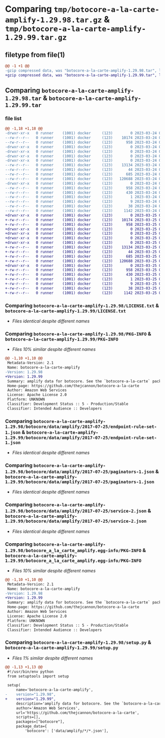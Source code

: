 # Comparing `tmp/botocore-a-la-carte-amplify-1.29.98.tar.gz` & `tmp/botocore-a-la-carte-amplify-1.29.99.tar.gz`

## filetype from file(1)

```diff
@@ -1 +1 @@
-gzip compressed data, was "botocore-a-la-carte-amplify-1.29.98.tar", last modified: Fri Mar 24 01:24:02 2023, max compression
+gzip compressed data, was "botocore-a-la-carte-amplify-1.29.99.tar", last modified: Sat Mar 25 01:22:19 2023, max compression
```

## Comparing `botocore-a-la-carte-amplify-1.29.98.tar` & `botocore-a-la-carte-amplify-1.29.99.tar`

### file list

```diff
@@ -1,18 +1,18 @@
-drwxr-xr-x   0 runner    (1001) docker     (123)        0 2023-03-24 01:24:02.897791 botocore-a-la-carte-amplify-1.29.98/
--rw-r--r--   0 runner    (1001) docker     (123)    10174 2023-03-24 01:24:02.000000 botocore-a-la-carte-amplify-1.29.98/LICENSE.txt
--rw-r--r--   0 runner    (1001) docker     (123)      958 2023-03-24 01:24:02.897791 botocore-a-la-carte-amplify-1.29.98/PKG-INFO
-drwxr-xr-x   0 runner    (1001) docker     (123)        0 2023-03-24 01:24:02.897791 botocore-a-la-carte-amplify-1.29.98/botocore/
-drwxr-xr-x   0 runner    (1001) docker     (123)        0 2023-03-24 01:24:02.897791 botocore-a-la-carte-amplify-1.29.98/botocore/data/
-drwxr-xr-x   0 runner    (1001) docker     (123)        0 2023-03-24 01:24:02.897791 botocore-a-la-carte-amplify-1.29.98/botocore/data/amplify/
-drwxr-xr-x   0 runner    (1001) docker     (123)        0 2023-03-24 01:24:02.897791 botocore-a-la-carte-amplify-1.29.98/botocore/data/amplify/2017-07-25/
--rw-r--r--   0 runner    (1001) docker     (123)    13134 2023-03-24 01:23:57.000000 botocore-a-la-carte-amplify-1.29.98/botocore/data/amplify/2017-07-25/endpoint-rule-set-1.json
--rw-r--r--   0 runner    (1001) docker     (123)       44 2023-03-24 01:23:57.000000 botocore-a-la-carte-amplify-1.29.98/botocore/data/amplify/2017-07-25/examples-1.json
--rw-r--r--   0 runner    (1001) docker     (123)      685 2023-03-24 01:23:57.000000 botocore-a-la-carte-amplify-1.29.98/botocore/data/amplify/2017-07-25/paginators-1.json
--rw-r--r--   0 runner    (1001) docker     (123)   120688 2023-03-24 01:23:57.000000 botocore-a-la-carte-amplify-1.29.98/botocore/data/amplify/2017-07-25/service-2.json
-drwxr-xr-x   0 runner    (1001) docker     (123)        0 2023-03-24 01:24:02.897791 botocore-a-la-carte-amplify-1.29.98/botocore_a_la_carte_amplify.egg-info/
--rw-r--r--   0 runner    (1001) docker     (123)      958 2023-03-24 01:24:02.000000 botocore-a-la-carte-amplify-1.29.98/botocore_a_la_carte_amplify.egg-info/PKG-INFO
--rw-r--r--   0 runner    (1001) docker     (123)      430 2023-03-24 01:24:02.000000 botocore-a-la-carte-amplify-1.29.98/botocore_a_la_carte_amplify.egg-info/SOURCES.txt
--rw-r--r--   0 runner    (1001) docker     (123)        1 2023-03-24 01:24:02.000000 botocore-a-la-carte-amplify-1.29.98/botocore_a_la_carte_amplify.egg-info/dependency_links.txt
--rw-r--r--   0 runner    (1001) docker     (123)        9 2023-03-24 01:24:02.000000 botocore-a-la-carte-amplify-1.29.98/botocore_a_la_carte_amplify.egg-info/top_level.txt
--rw-r--r--   0 runner    (1001) docker     (123)       38 2023-03-24 01:24:02.897791 botocore-a-la-carte-amplify-1.29.98/setup.cfg
--rw-r--r--   0 runner    (1001) docker     (123)     1142 2023-03-24 01:24:02.000000 botocore-a-la-carte-amplify-1.29.98/setup.py
+drwxr-xr-x   0 runner    (1001) docker     (123)        0 2023-03-25 01:22:19.918209 botocore-a-la-carte-amplify-1.29.99/
+-rw-r--r--   0 runner    (1001) docker     (123)    10174 2023-03-25 01:22:19.000000 botocore-a-la-carte-amplify-1.29.99/LICENSE.txt
+-rw-r--r--   0 runner    (1001) docker     (123)      958 2023-03-25 01:22:19.918209 botocore-a-la-carte-amplify-1.29.99/PKG-INFO
+drwxr-xr-x   0 runner    (1001) docker     (123)        0 2023-03-25 01:22:19.918209 botocore-a-la-carte-amplify-1.29.99/botocore/
+drwxr-xr-x   0 runner    (1001) docker     (123)        0 2023-03-25 01:22:19.918209 botocore-a-la-carte-amplify-1.29.99/botocore/data/
+drwxr-xr-x   0 runner    (1001) docker     (123)        0 2023-03-25 01:22:19.918209 botocore-a-la-carte-amplify-1.29.99/botocore/data/amplify/
+drwxr-xr-x   0 runner    (1001) docker     (123)        0 2023-03-25 01:22:19.918209 botocore-a-la-carte-amplify-1.29.99/botocore/data/amplify/2017-07-25/
+-rw-r--r--   0 runner    (1001) docker     (123)    13134 2023-03-25 01:22:12.000000 botocore-a-la-carte-amplify-1.29.99/botocore/data/amplify/2017-07-25/endpoint-rule-set-1.json
+-rw-r--r--   0 runner    (1001) docker     (123)       44 2023-03-25 01:22:12.000000 botocore-a-la-carte-amplify-1.29.99/botocore/data/amplify/2017-07-25/examples-1.json
+-rw-r--r--   0 runner    (1001) docker     (123)      685 2023-03-25 01:22:12.000000 botocore-a-la-carte-amplify-1.29.99/botocore/data/amplify/2017-07-25/paginators-1.json
+-rw-r--r--   0 runner    (1001) docker     (123)   120688 2023-03-25 01:22:12.000000 botocore-a-la-carte-amplify-1.29.99/botocore/data/amplify/2017-07-25/service-2.json
+drwxr-xr-x   0 runner    (1001) docker     (123)        0 2023-03-25 01:22:19.918209 botocore-a-la-carte-amplify-1.29.99/botocore_a_la_carte_amplify.egg-info/
+-rw-r--r--   0 runner    (1001) docker     (123)      958 2023-03-25 01:22:19.000000 botocore-a-la-carte-amplify-1.29.99/botocore_a_la_carte_amplify.egg-info/PKG-INFO
+-rw-r--r--   0 runner    (1001) docker     (123)      430 2023-03-25 01:22:19.000000 botocore-a-la-carte-amplify-1.29.99/botocore_a_la_carte_amplify.egg-info/SOURCES.txt
+-rw-r--r--   0 runner    (1001) docker     (123)        1 2023-03-25 01:22:19.000000 botocore-a-la-carte-amplify-1.29.99/botocore_a_la_carte_amplify.egg-info/dependency_links.txt
+-rw-r--r--   0 runner    (1001) docker     (123)        9 2023-03-25 01:22:19.000000 botocore-a-la-carte-amplify-1.29.99/botocore_a_la_carte_amplify.egg-info/top_level.txt
+-rw-r--r--   0 runner    (1001) docker     (123)       38 2023-03-25 01:22:19.918209 botocore-a-la-carte-amplify-1.29.99/setup.cfg
+-rw-r--r--   0 runner    (1001) docker     (123)     1142 2023-03-25 01:22:19.000000 botocore-a-la-carte-amplify-1.29.99/setup.py
```

### Comparing `botocore-a-la-carte-amplify-1.29.98/LICENSE.txt` & `botocore-a-la-carte-amplify-1.29.99/LICENSE.txt`

 * *Files identical despite different names*

### Comparing `botocore-a-la-carte-amplify-1.29.98/PKG-INFO` & `botocore-a-la-carte-amplify-1.29.99/PKG-INFO`

 * *Files 10% similar despite different names*

```diff
@@ -1,10 +1,10 @@
 Metadata-Version: 2.1
 Name: botocore-a-la-carte-amplify
-Version: 1.29.98
+Version: 1.29.99
 Summary: amplify data for botocore. See the `botocore-a-la-carte` package for more info.
 Home-page: https://github.com/thejcannon/botocore-a-la-carte
 Author: Amazon Web Services
 License: Apache License 2.0
 Platform: UNKNOWN
 Classifier: Development Status :: 5 - Production/Stable
 Classifier: Intended Audience :: Developers
```

### Comparing `botocore-a-la-carte-amplify-1.29.98/botocore/data/amplify/2017-07-25/endpoint-rule-set-1.json` & `botocore-a-la-carte-amplify-1.29.99/botocore/data/amplify/2017-07-25/endpoint-rule-set-1.json`

 * *Files identical despite different names*

### Comparing `botocore-a-la-carte-amplify-1.29.98/botocore/data/amplify/2017-07-25/paginators-1.json` & `botocore-a-la-carte-amplify-1.29.99/botocore/data/amplify/2017-07-25/paginators-1.json`

 * *Files identical despite different names*

### Comparing `botocore-a-la-carte-amplify-1.29.98/botocore/data/amplify/2017-07-25/service-2.json` & `botocore-a-la-carte-amplify-1.29.99/botocore/data/amplify/2017-07-25/service-2.json`

 * *Files identical despite different names*

### Comparing `botocore-a-la-carte-amplify-1.29.98/botocore_a_la_carte_amplify.egg-info/PKG-INFO` & `botocore-a-la-carte-amplify-1.29.99/botocore_a_la_carte_amplify.egg-info/PKG-INFO`

 * *Files 10% similar despite different names*

```diff
@@ -1,10 +1,10 @@
 Metadata-Version: 2.1
 Name: botocore-a-la-carte-amplify
-Version: 1.29.98
+Version: 1.29.99
 Summary: amplify data for botocore. See the `botocore-a-la-carte` package for more info.
 Home-page: https://github.com/thejcannon/botocore-a-la-carte
 Author: Amazon Web Services
 License: Apache License 2.0
 Platform: UNKNOWN
 Classifier: Development Status :: 5 - Production/Stable
 Classifier: Intended Audience :: Developers
```

### Comparing `botocore-a-la-carte-amplify-1.29.98/setup.py` & `botocore-a-la-carte-amplify-1.29.99/setup.py`

 * *Files 1% similar despite different names*

```diff
@@ -1,13 +1,13 @@
 #!/usr/bin/env python
 from setuptools import setup
 
 setup(
     name='botocore-a-la-carte-amplify',
-    version="1.29.98",
+    version="1.29.99",
     description='amplify data for botocore. See the `botocore-a-la-carte` package for more info.',
     author='Amazon Web Services',
     url='https://github.com/thejcannon/botocore-a-la-carte',
     scripts=[],
     packages=["botocore"],
     package_data={
         'botocore': ['data/amplify/*/*.json'],
```

